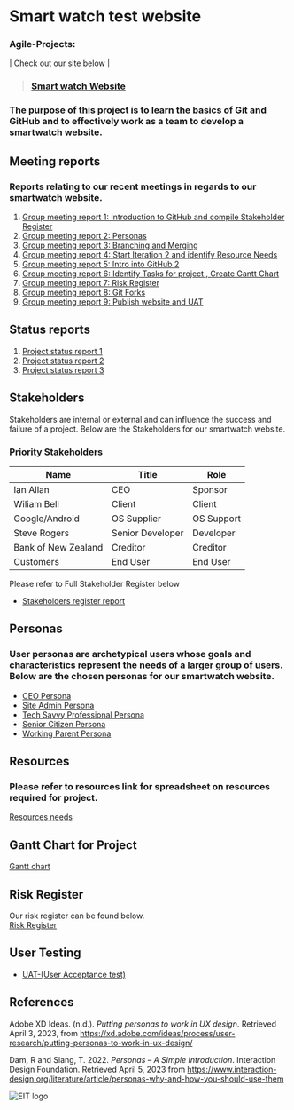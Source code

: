 # Smart watch test website 
 ### Agile-Projects:
 | Check out our site below |
>### [Smart watch Website ](https://jo3al3x.github.io/Agile-Projects/)

### The purpose of this project is to learn the basics of Git and GitHub and to effectively work as a team to develop a smartwatch website.

## Meeting reports
### Reports relating to our recent meetings in regards to our smartwatch website.
1. [Group meeting report 1: Introduction to GitHub and compile Stakeholder Register](https://github.com/jo3al3x/Agile-Projects/blob/main/docs/Group%20Meeting%20Report%201.pdf)
2. [Group meeting report 2: Personas](https://github.com/jo3al3x/Agile-Projects/blob/main/docs/Meeting%20Report%2003-04-2023.txt)
3. [Group meeting report 3: Branching and Merging](https://github.com/jo3al3x/Agile-Projects/blob/636d5b2fb300a8b234d6291ea588244274e29026/docs/Group%20Meeting%20Report%203.pdf)  
4. [Group meeting report 4: Start Iteration 2 and identify Resource Needs](https://github.com/jo3al3x/Agile-Projects/blob/main/docs/Group%20Meeting%20Report%20%204.pdf)  
5. [Group meeting report 5: Intro into GitHub 2](https://github.com/jo3al3x/Agile-Projects/blob/main/docs/Group%20Meeting%20Report%205.pdf)
6. [Group meeting report 6: Identify Tasks for project , Create Gantt Chart](https://github.com/jo3al3x/Agile-Projects/blob/main/docs/Group%20Meeting%20Report%206.pdf)
7. [Group meeting report 7: Risk Register](https://github.com/jo3al3x/Agile-Projects/blob/main/docs/Group%20Meeting%20Report%207.pdf)
8. [Group meeting report 8: Git Forks](https://github.com/jo3al3x/Agile-Projects/blob/main/docs/Group%20Meeting%20Report%208.pdf)
9. [Group meeting report 9: Publish website and UAT](https://github.com/jo3al3x/Agile-Projects/blob/main/docs/Group%20Meeting%20Report%209.pdf)
    
## Status reports
1. [Project status report 1](https://github.com/jo3al3x/Agile-Projects/blob/main/docs/Project%20Status%20Report%201.pdf)  
2. [Project status report 2](https://github.com/jo3al3x/Agile-Projects/blob/main/docs/Project%20Status%20Report%202%20-%20.pdf)  
3. [Project status report 3](https://github.com/jo3al3x/Agile-Projects/blob/main/docs/Project%20Status%20Report%203.pdf)    



## Stakeholders
Stakeholders are internal or external and can influence the success and failure of a project. Below are the Stakeholders for our smartwatch website.

### Priority Stakeholders  
| Name | Title | Role |
| --- | --- | --- |
| Ian Allan | CEO | Sponsor |
| Wiliam Bell | Client | Client |
| Google/Android | OS Supplier | OS Support |
| Steve Rogers | Senior Developer | Developer |
| Bank of New Zealand | Creditor | Creditor |
| Customers | End User | End User |

Please refer to Full Stakeholder Register below
- [Stakeholders register report](https://github.com/jo3al3x/Agile-Projects/blob/main/docs/Stakeholder%20Register.pdf) 

## Personas 
### User personas are archetypical users whose goals and characteristics represent the needs of a larger group of users. Below are the chosen personas for our smartwatch website.
- [CEO Persona](https://github.com/jo3al3x/Agile-Projects/blob/main/docs/PERSONA-Ceo.pdf)
- [Site Admin Persona](https://github.com/jo3al3x/Agile-Projects/blob/main/docs/PERSONA%20Site%20Admin.pdf)
- [Tech Savvy Professional Persona](https://github.com/jo3al3x/Agile-Projects/blob/main/docs/PERSONA%20-%20Tech%20Savvy%20Professional%20(1).pdf)
- [Senior Citizen Persona](https://github.com/jo3al3x/Agile-Projects/blob/main/docs/PERSONA%20-%20Senior%20Citizen.pdf)  
- [Working Parent Persona](https://github.com/jo3al3x/Agile-Projects/blob/main/docs/PERSONA%20-%20Working%20Parent.jpg) 

## Resources  
### Please refer to resources link for spreadsheet on resources required for project.
[Resources needs](https://github.com/jo3al3x/Agile-Projects/blob/main/docs/Resource%20needs.pdf)

## Gantt Chart for Project 
[Gantt chart](https://github.com/jo3al3x/Agile-Projects/blob/main/docs/Gantt%20Chart.png)  

## Risk Register
Our risk register can be found below.  
[Risk Register](https://github.com/jo3al3x/Agile-Projects/blob/main/docs/Risk%20Register.pdf)  

## User Testing
- [UAT-(User Acceptance test) ](https://github.com/jo3al3x/Agile-Projects/blob/main/docs/Smartwatch%20User%20testing.jpg)
## References
Adobe XD Ideas. (n.d.). *Putting personas to work in UX design*. Retrieved April 3, 2023, from https://xd.adobe.com/ideas/process/user-research/putting-personas-to-work-in-ux-design/

Dam, R and Siang, T. 2022. *Personas – A Simple Introduction*. Interaction Design Foundation. Retrieved April 5, 2023 from https://www.interaction-design.org/literature/article/personas-why-and-how-you-should-use-them

![EIT logo](https://ucarecdn.com/d490d3e4-8ece-4bf7-8e3e-6c4d760e3789/-/preview/288x288/-/format/png/)
